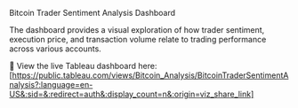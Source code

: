 Bitcoin Trader Sentiment Analysis Dashboard

The dashboard provides a visual exploration of how trader sentiment, execution price, and transaction volume relate to trading performance across various accounts.

🔗 View the live Tableau dashboard here: [https://public.tableau.com/views/Bitcoin_Analysis/BitcoinTraderSentimentAnalysis?:language=en-US&:sid=&:redirect=auth&:display_count=n&:origin=viz_share_link]
